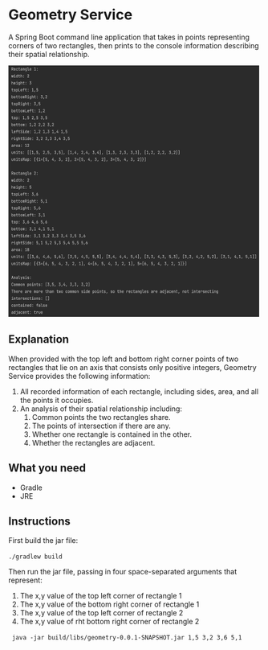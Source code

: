 # Geometry Service
A Spring Boot command line application that takes in points representing corners of two rectangles, then prints to the console information describing their spatial relationship.

<img src="src/main/resources/example-output.png" width="500" height="500" />

## Explanation
When provided with the top left and bottom right corner points of two rectangles that lie on an axis that consists only positive integers, Geometry Service provides the following information:
1. All recorded information of each rectangle, including sides, area, and all the points it occupies.
2. An analysis of their spatial relationship including:
   1. Common points the two rectangles share.
   2. The points of intersection if there are any.
   3. Whether one rectangle is contained in the other.
   4. Whether the rectangles are adjacent.

## What you need
- Gradle
- JRE

## Instructions
First build the jar file:

`./gradlew build`

Then run the jar file, passing in four space-separated arguments that represent:
1. The x,y value of the top left corner of rectangle 1
2. The x,y value of the bottom right corner of rectangle 1
3. The x,y value of the top left corner of rectangle 2
4. The x,y value of rht bottom right corner of rectangle 2

` java -jar build/libs/geometry-0.0.1-SNAPSHOT.jar 1,5 3,2 3,6 5,1`
